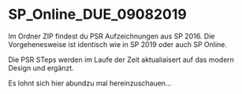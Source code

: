 # SP_Online_DUE_09082019
 
Im Ordner ZIP findest du PSR Aufzeichnungen aus SP 2016. Die Vorgehenesweise ist identisch wie in SP 2019 oder auch SP Online.

Die PSR STeps werden im Laufe der Zeit aktualiaisert auf das modern Design und ergänzt. 

Es lohnt sich hier abundzu mal hereinzuschauen...
